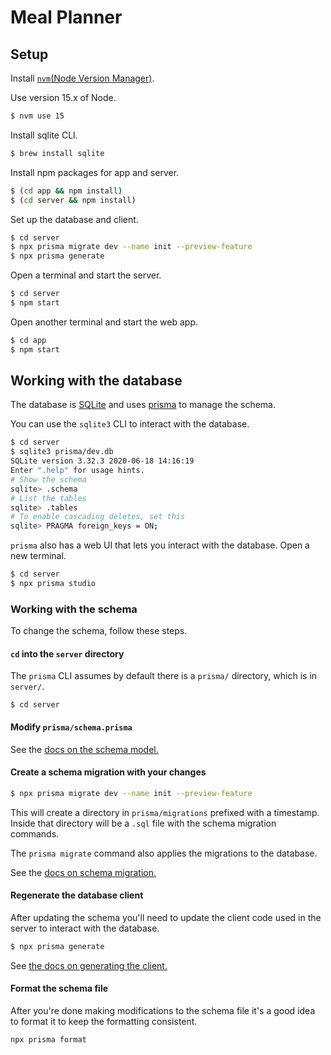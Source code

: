 # Meal Planner

## Setup

Install [`nvm`(Node Version Manager)](https://github.com/nvm-sh/nvm).

Use version 15.x of Node.

```bash
$ nvm use 15
```

Install sqlite CLI.

```bash
$ brew install sqlite
```

Install npm packages for app and server.

```bash
$ (cd app && npm install)
$ (cd server && npm install)
```

Set up the database and client.

```bash
$ cd server
$ npx prisma migrate dev --name init --preview-feature
$ npx prisma generate
```

Open a terminal and start the server.

```bash
$ cd server
$ npm start
```

Open another terminal and start the web app.

```bash
$ cd app
$ npm start
```

## Working with the database

The database is [SQLite](https://sqlite.org/index.html)
and uses [prisma](https://www.prisma.io/) to
manage the schema.

You can use the `sqlite3` CLI to interact with
the database.

```bash
$ cd server
$ sqlite3 prisma/dev.db
SQLite version 3.32.3 2020-06-18 14:16:19
Enter ".help" for usage hints.
# Show the schema
sqlite> .schema
# List the tables
sqlite> .tables
# To enable cascading deletes, set this
sqlite> PRAGMA foreign_keys = ON;
```

`prisma` also has a web UI that lets you interact
with the database. Open a new terminal.

```bash
$ cd server
$ npx prisma studio
```

### Working with the schema

To change the schema, follow these steps.

#### `cd` into the `server` directory

The `prisma` CLI assumes by default there is
a `prisma/` directory, which is in `server/`.

```
$ cd server
```

#### Modify `prisma/schema.prisma`

See the [docs on the schema model.](https://www.prisma.io/docs/concepts/components/prisma-schema/data-model/)

#### Create a schema migration with your changes

```bash
$ npx prisma migrate dev --name init --preview-feature
```

This will create a directory in `prisma/migrations` 
prefixed with a timestamp. Inside that directory will be
a `.sql` file with the schema migration commands.

The `prisma migrate` command also applies the migrations to the database.

See the [docs on schema migration.](https://www.prisma.io/docs/concepts/components/prisma-migrate)

#### Regenerate the database client

After updating the schema you'll need to update
the client code used in the server to interact
with the database.

```bash
$ npx prisma generate
```

See [the docs on generating the client.](https://www.prisma.io/docs/concepts/components/prisma-client/working-with-prismaclient/generating-prisma-client)

#### Format the schema file

After you're done making modifications to the schema file
it's a good idea to format it to keep the formatting consistent.

```bash
npx prisma format
```
